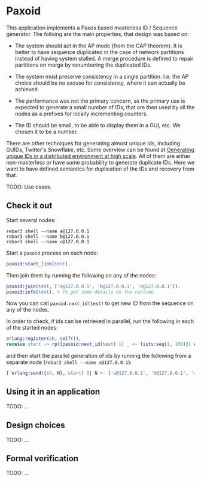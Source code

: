 # Paxoid #

This application implements a Paxos based masterless ID / Sequence generator.
The folloing are the main properties, that design was based on:

  * The system should act in the AP mode (from the CAP theorem).
    It is better to have sequence duplicated in the case of network
    partitions instead of having system stalled. A merge procedure
    is defined to repair partitions on merge by renumbering the
    duplicated IDs.

  * The system must preserve consistency in a single partition.
    I.e. the AP choice should be no excuse for consistency, where
    it can actually be achieved.

  * The performance was not the primary concern, as the primary use
    is expected to generate a small number of IDs, that are then
    used by all the nodes as a prefixes for locally incrementing
    counters.

  * The ID should be small, to be able to display them in a GUI, etc.
    We chosen it to be a number.

There are other techniques for generating almost unique ids,
including GUIDs, Twitter's Snowflake, etc. Some overview can
be found at [Generating unique IDs in a distributed environment at high scale](https://www.callicoder.com/distributed-unique-id-sequence-number-generator/).
All of them are either non-masterless or have some probability
to generate duplicate IDs. Here we want to have defined semantics
for duplication of the IDs and recovery from that.

TODO: Use cases.



## Check it out ##

Start several nodes:

```shell
rebar3 shell --name a@127.0.0.1
rebar3 shell --name b@127.0.0.1
rebar3 shell --name c@127.0.0.1
```

Start a `paxoid` process on each node:

```erlang
paxoid:start_link(test).
```

Then join them by running the following on any of the nodes:

```erlang
paxoid:join(test, ['a@127.0.0.1', 'b@127.0.0.1', 'c@127.0.0.1']).
paxoid:info(test). % To get some details on the runtime.
```

Now you can call `paxoid:next_id(test)` to get new ID from the sequence
on any of the nodes.

In order to check, if ids can be retrieved in parallel, run the following
in each of the started nodes:

```erlang
erlang:register(sh, self()),
receive start -> rp([paxoid:next_id(test) || _ <- lists:seq(1, 100)]) end.
```

and then start the parallel generation of ids by running the following
from a separate node (`rebar3 shell --name x@127.0.0.1`):

```erlang
[ erlang:send({sh, N}, start) || N <- ['a@127.0.0.1', 'b@127.0.0.1', 'c@127.0.0.1']].
```


## Using it in an application ##

TODO: ...



## Design choices ##

TODO: ...



## Formal verification ##

TODO: ...


